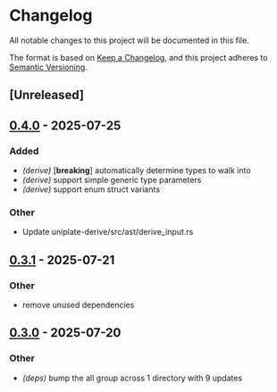 # Changelog

All notable changes to this project will be documented in this file.

The format is based on [Keep a Changelog](https://keepachangelog.com/en/1.0.0/),
and this project adheres to [Semantic Versioning](https://semver.org/spec/v2.0.0.html).

## [Unreleased]

## [0.4.0](https://github.com/conjure-cp/uniplate/compare/uniplate-derive-v0.3.2...uniplate-derive-v0.4.0) - 2025-07-25

### Added

- *(derive)* [**breaking**] automatically determine types to walk into
- *(derive)* support simple generic type parameters
- *(derive)* support enum struct variants

### Other

- Update uniplate-derive/src/ast/derive_input.rs

## [0.3.1](https://github.com/conjure-cp/uniplate/compare/uniplate-derive-v0.3.0...uniplate-derive-v0.3.1) - 2025-07-21

### Other

- remove unused dependencies

## [0.3.0](https://github.com/conjure-cp/uniplate/compare/uniplate-derive-v0.2.3...uniplate-derive-v0.3.0) - 2025-07-20

### Other

- *(deps)* bump the all group across 1 directory with 9 updates
